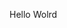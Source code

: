 Hello Wolrd































































































































































































































































































































































































































































































































































































































































































































































































































































































































































































































































































































































































































































































































































































































































































































































































































































































































































































































































































































































































































































































































































































































































































































































































































































































































































































































































































































































































































































































































































































































































































































































































































































































































































































































































































































































































































